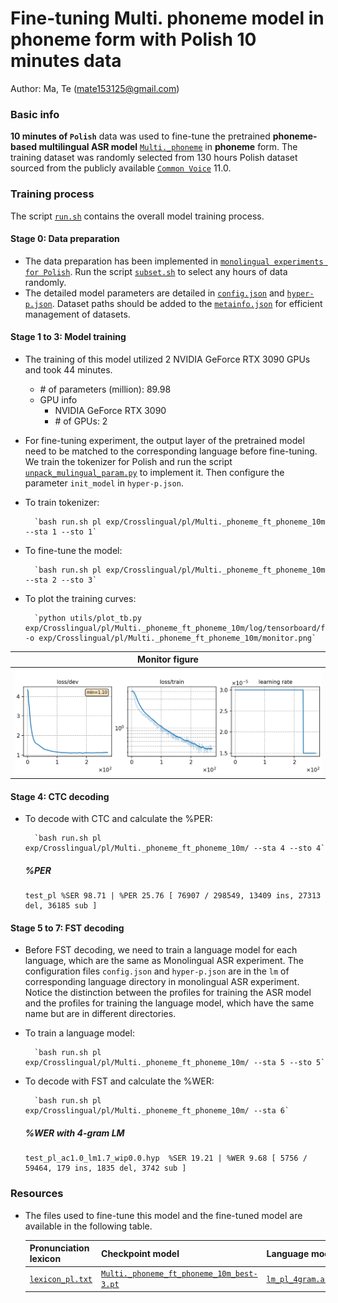 # Fine-tuning Multi. phoneme model in phoneme form with Polish 10 minutes data
Author: Ma, Te (mate153125@gmail.com)
### Basic info

__10 minutes of `Polish`__ data was used to fine-tune the pretrained __phoneme-based multilingual ASR model__ [`Multi._phoneme`](../../../Multilingual/Multi._phoneme/readme.md) in __phoneme__ form. The training dataset was randomly selected from 130 hours Polish dataset sourced from the publicly available [`Common Voice`](https://commonvoice.mozilla.org/) 11.0. 


### Training process

The script [`run.sh`](../../../run.sh) contains the overall model training process.

#### Stage 0: Data preparation
* The data preparation has been implemented in [`monolingual experiments for Polish`](../../../Monolingual/pl/Mono._phoneme_130h/readme.md). Run the script [`subset.sh`](../../../../local/tools/subset.sh) to select any hours of data randomly.
* The detailed model parameters are detailed in [`config.json`](config.json) and [`hyper-p.json`](hyper-p.json). Dataset paths should be added to the [`metainfo.json`](../../../data/metainfo.json) for efficient management of datasets.

#### Stage 1 to 3: Model training
* The training of this model utilized 2 NVIDIA GeForce RTX 3090 GPUs and took 44 minutes. 
  * \# of parameters (million): 89.98
  * GPU info
      * NVIDIA GeForce RTX 3090
      * \# of GPUs: 2

* For fine-tuning experiment, the output layer of the pretrained model need to be matched to the corresponding language before fine-tuning. We train the tokenizer for Polish and run the script [`unpack_mulingual_param.py`](../../../../local/tools/unpack_mulingual_param.py) to implement it. Then configure the parameter `init_model` in `hyper-p.json`.

* To train tokenizer:

        `bash run.sh pl exp/Crosslingual/pl/Multi._phoneme_ft_phoneme_10m --sta 1 --sto 1`
* To fine-tune the model:

        `bash run.sh pl exp/Crosslingual/pl/Multi._phoneme_ft_phoneme_10m --sta 2 --sto 3`
* To plot the training curves:

        `python utils/plot_tb.py exp/Crosslingual/pl/Multi._phoneme_ft_phoneme_10m/log/tensorboard/file -o exp/Crosslingual/pl/Multi._phoneme_ft_phoneme_10m/monitor.png`

|     Monitor figure    |
|:-----------------------:|
|![tb-plot](./monitor.png)|

#### Stage 4: CTC decoding
* To decode with CTC and calculate the %PER:

        `bash run.sh pl exp/Crosslingual/pl/Multi._phoneme_ft_phoneme_10m/ --sta 4 --sto 4`

    ##### %PER
    ```
    test_pl %SER 98.71 | %PER 25.76 [ 76907 / 298549, 13409 ins, 27313 del, 36185 sub ]
    ```

#### Stage 5 to 7: FST decoding
* Before FST decoding, we need to train a language model for each language, which are the same as Monolingual ASR experiment. The configuration files `config.json` and `hyper-p.json` are in the `lm` of corresponding language directory in monolingual ASR experiment. Notice the distinction between the profiles for training the ASR model and the profiles for training the language model, which have the same name but are in different directories.
* To train a language model:

        `bash run.sh pl exp/Crosslingual/pl/Multi._phoneme_ft_phoneme_10m/ --sta 5 --sto 5`

* To decode with FST and calculate the %WER:

        `bash run.sh pl exp/Crosslingual/pl/Multi._phoneme_ft_phoneme_10m/ --sta 6`

    ##### %WER with 4-gram LM
    ```
    test_pl_ac1.0_lm1.7_wip0.0.hyp  %SER 19.21 | %WER 9.68 [ 5756 / 59464, 179 ins, 1835 del, 3742 sub ]
    ```

### Resources
* The files used to fine-tune this model and the fine-tuned model are available in the following table.

    | Pronunciation lexicon | Checkpoint model | Language model | Tensorboard log |
    | ----------- | ----------- | ----------- | ----------- |
    | [`lexicon_pl.txt`](https://cat-ckpt.oss-cn-beijing.aliyuncs.com/cat-multilingual/cv-lang10/dict/pl/lexicon_pl.txt) | [`Multi._phoneme_ft_phoneme_10m_best-3.pt`](https://cat-ckpt.oss-cn-beijing.aliyuncs.com/cat-multilingual/cv-lang10/exp/pl/Multi._phoneme_ft_phoneme_10m_best-3.pt) | [`lm_pl_4gram.arpa`](https://cat-ckpt.oss-cn-beijing.aliyuncs.com/cat-multilingual/cv-lang10/exp/pl/lm_pl_4gram.arpa) | [`tb_Multi._phoneme_ft_phoneme_10m`](https://cat-ckpt.oss-cn-beijing.aliyuncs.com/cat-multilingual/cv-lang10/exp/pl/tb_log_Multi._phoneme_ft_phoneme_10m.tar.gz) |